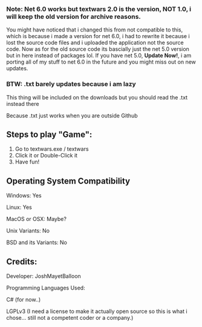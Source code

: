 ### Note: Net 6.0 works but textwars 2.0 is the version, NOT 1.0, i will keep the old version for archive reasons.
You might have noticed that i changed this from not compatible to this, which is because i made a version for net 6.0, i had to rewrite it because i lost the source code files and i uploaded the application not the source code. Now as for the old source code its bascially just the net 5.0 version but in here instead of packages lol. If you have net 5.0, **Update Now!**, i am porting all of my stuff to net 6.0 in the future and you might miss out on new updates.

### BTW: .txt barely updates because i am lazy

This thing will be included on the downloads but you should read the .txt instead there

Because .txt just works when you are outside Github


## Steps to play "Game":
1. Go to textwars.exe / textwars
2. Click it or Double-Click it
3. Have fun!

## Operating System Compatibility

Windows: Yes

Linux: Yes

MacOS or OSX: Maybe?

Unix Variants: No

BSD and its Variants: No

## Credits:

Developer: JoshMayetBalloon 

Programming Languages Used:

C# (for now..)

LGPLv3 (I need a license to make it actually open source so this is what i chose... still not a competent coder or a company.)
